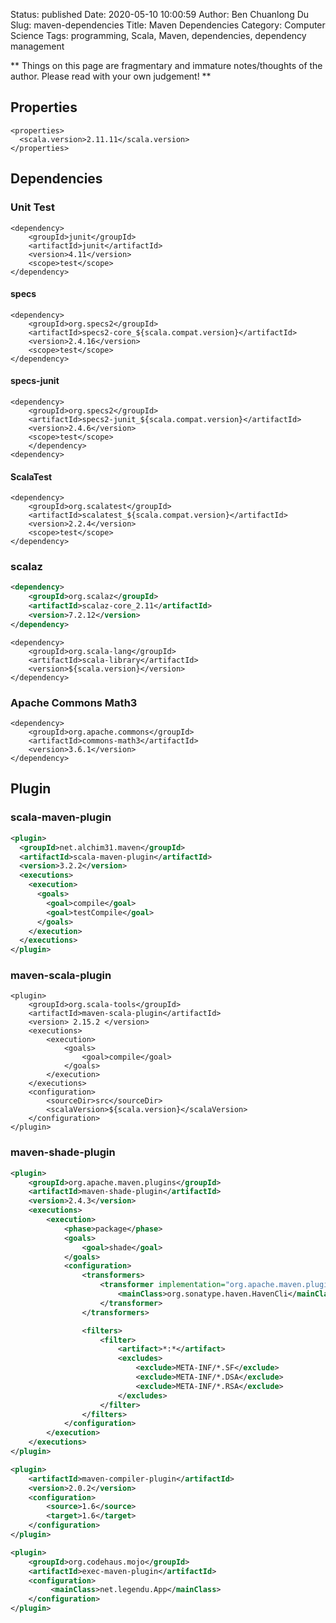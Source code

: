Status: published
Date: 2020-05-10 10:00:59
Author: Ben Chuanlong Du
Slug: maven-dependencies
Title: Maven Dependencies
Category: Computer Science
Tags: programming, Scala, Maven, dependencies, dependency management

**
Things on this page are
fragmentary and immature notes/thoughts of the author.
Please read with your own judgement!
**

## Properties

```
<properties>
  <scala.version>2.11.11</scala.version>
</properties>
```

## Dependencies

### Unit Test

```
<dependency>
    <groupId>junit</groupId>
    <artifactId>junit</artifactId>
    <version>4.11</version>
    <scope>test</scope>
</dependency>
```

#### specs

```
<dependency>
    <groupId>org.specs2</groupId>
    <artifactId>specs2-core_${scala.compat.version}</artifactId>
    <version>2.4.16</version>
    <scope>test</scope>
</dependency>
```

#### specs-junit

```
<dependency>
    <groupId>org.specs2</groupId>
    <artifactId>specs2-junit_${scala.compat.version}</artifactId>
    <version>2.4.6</version>
    <scope>test</scope>
    </dependency>
<dependency>
```

#### ScalaTest

```
<dependency>
    <groupId>org.scalatest</groupId>
    <artifactId>scalatest_${scala.compat.version}</artifactId>
    <version>2.2.4</version>
    <scope>test</scope>
</dependency>
```

### scalaz

```XML
<dependency>
    <groupId>org.scalaz</groupId>
    <artifactId>scalaz-core_2.11</artifactId>
    <version>7.2.12</version>
</dependency>
```

```
<dependency>
    <groupId>org.scala-lang</groupId>
    <artifactId>scala-library</artifactId>
    <version>${scala.version}</version>
</dependency>
```

### Apache Commons Math3
```
<dependency>
    <groupId>org.apache.commons</groupId>
    <artifactId>commons-math3</artifactId>
    <version>3.6.1</version>
</dependency>
```

## Plugin 

### scala-maven-plugin
```XML
<plugin>
  <groupId>net.alchim31.maven</groupId>
  <artifactId>scala-maven-plugin</artifactId>
  <version>3.2.2</version>
  <executions>
    <execution>
      <goals>
        <goal>compile</goal>
        <goal>testCompile</goal>
      </goals>
    </execution>
  </executions>
</plugin>
```

### maven-scala-plugin

```
<plugin>
    <groupId>org.scala-tools</groupId>
    <artifactId>maven-scala-plugin</artifactId>
    <version> 2.15.2 </version>
    <executions>
        <execution>
            <goals>
                <goal>compile</goal>
            </goals>
        </execution>
    </executions>
    <configuration>
        <sourceDir>src</sourceDir>
        <scalaVersion>${scala.version}</scalaVersion>
    </configuration>
</plugin>
```

### maven-shade-plugin
 
```XML
<plugin>
    <groupId>org.apache.maven.plugins</groupId>
    <artifactId>maven-shade-plugin</artifactId>
    <version>2.4.3</version>
    <executions>
        <execution>
            <phase>package</phase>
            <goals>
                <goal>shade</goal>
            </goals>
            <configuration>
                <transformers>
                    <transformer implementation="org.apache.maven.plugins.shade.resource.ManifestResourceTransformer">
                        <mainClass>org.sonatype.haven.HavenCli</mainClass>
                    </transformer>
                </transformers>

                <filters>
                    <filter>
                        <artifact>*:*</artifact>
                        <excludes>
                            <exclude>META-INF/*.SF</exclude>
                            <exclude>META-INF/*.DSA</exclude>
                            <exclude>META-INF/*.RSA</exclude>
                        </excludes>
                    </filter>
                </filters>
            </configuration>
        </execution>
    </executions>
</plugin>
```

```XML
<plugin>
    <artifactId>maven-compiler-plugin</artifactId>
    <version>2.0.2</version>
    <configuration>
        <source>1.6</source>
        <target>1.6</target>
    </configuration>
</plugin>
```

```XML
<plugin>
    <groupId>org.codehaus.mojo</groupId>
    <artifactId>exec-maven-plugin</artifactId>
    <configuration>
         <mainClass>net.legendu.App</mainClass>
    </configuration>
</plugin>
```











